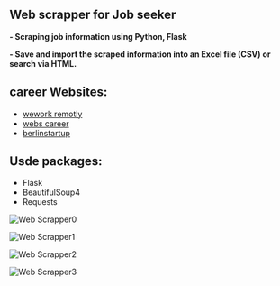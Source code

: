 ## Web scrapper for Job seeker
**- Scraping job information using Python, Flask**


**- Save and import the scraped information into an Excel file (CSV) or search via HTML.**

## career Websites:
- [wework remotly](https://weworkremotely.com/)
- [webs career](https://web3.career/)
- [berlinstartup](https://berlinstartupjobs.com/)

## Usde packages:
- Flask
- BeautifulSoup4
- Requests


![Web Scrapper0](https://github.com/coding-MJ-dev/WebScrapper/assets/47417320/9c03f01f-edcb-4217-987d-4bce60040852)



![Web Scrapper1](https://github.com/coding-MJ-dev/WebScrapper/assets/47417320/aaee21ca-967b-471c-aa40-feef0dbf1c1b)



![Web Scrapper2](https://github.com/coding-MJ-dev/WebScrapper/assets/47417320/52559d8c-2857-44e4-9835-10b9c5bbc087)



![Web Scrapper3](https://github.com/coding-MJ-dev/WebScrapper/assets/47417320/8df7edce-fadb-4067-81ce-39d4e5ba4494)


